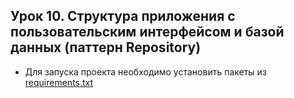 ## Урок 10. Структура приложения с пользовательским интерфейсом и базой данных (паттерн Repository)
* Для запуска проекта необходимо установить пакеты из [requirements.txt](requirements.txt)